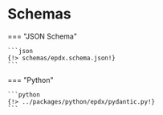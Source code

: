 # Schemas

=== "JSON Schema"

    ```json
    {!> schemas/epdx.schema.json!}
    ```

=== "Python"

    ```python
    {!> ../packages/python/epdx/pydantic.py!}
    ```